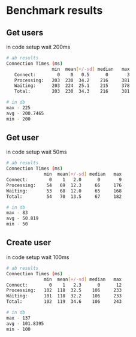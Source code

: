 # Benchmark results

## Get users
in code setup wait 200ms
```bash
# ab results
Connection Times (ms)
                 min  mean[+/-sd] median   max
   Connect:        0    0   0.5      0       3
   Processing:   203  230  34.2    216     381
   Waiting:      203  224  25.1    215     378
   Total:        203  230  34.3    216     381
```

```bash
# in db
max - 225
avg - 200.7465
min - 200
```


## Get user
in code setup wait 50ms
```bash
# ab results
Connection Times (ms)
              min  mean[+/-sd] median   max
Connect:        0    1   2.0      0       9
Processing:    54   69  12.3     66     176
Waiting:       53   68  12.0     65     168
Total:         54   70  13.5     67     182
```

```bash
# in db
max - 83
avg - 50.819
min - 50
```

## Create user
in code setup wait 100ms
```bash
# ab results
Connection Times (ms)
              min  mean[+/-sd] median   max
Connect:        0    1   2.3      0      12
Processing:   102  118  32.5    106     233
Waiting:      101  118  32.2    106     233
Total:        102  119  34.6    106     243
```

```bash
# in db
max - 137
avg - 101.8395
min - 100
```